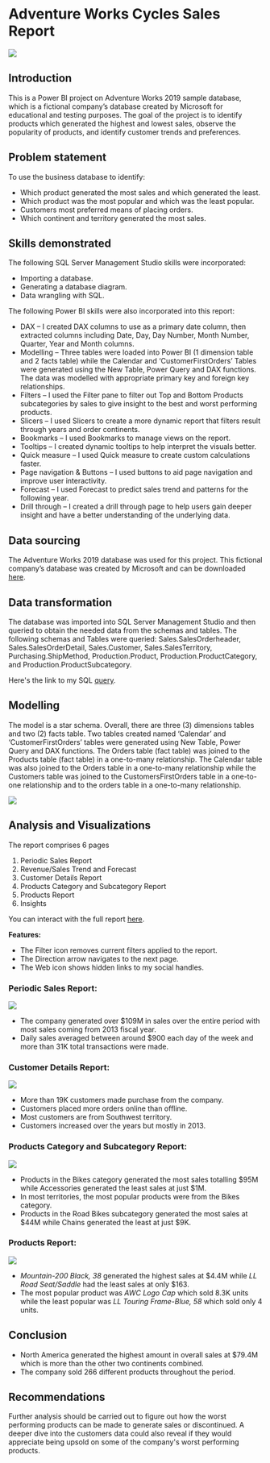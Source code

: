 # Adventure Works Cycles Sales Report
![](intro.png)
## Introduction
This is a Power BI project on Adventure Works 2019 sample database, which is a fictional company’s database created by Microsoft for educational and testing purposes. The goal of the project is to identify products which generated the highest and lowest sales, observe the popularity of products, and identify customer trends and preferences.
## Problem statement
To use the business database to identify:
- Which product generated the most sales and which generated the least.
- Which product was the most popular and which was the least popular.
- Customers most preferred means of placing orders.
- Which continent and territory generated the most sales.
## Skills demonstrated
The following SQL Server Management Studio skills were incorporated:
- Importing a database.
- Generating a database diagram.
- Data wrangling with SQL.

The following Power BI skills were also incorporated into this report:
- DAX – I created DAX columns to use as a primary date column, then extracted columns including Date, Day, Day Number, Month Number, Quarter, Year and Month columns.
- Modelling – Three tables were loaded into Power BI (1 dimension table and 2 facts table) while the Calendar and ‘CustomerFirstOrders’ Tables were generated using the New Table, Power Query and DAX functions. The data was modelled with appropriate primary key and foreign key relationships.
- Filters – I used the Filter pane to filter out Top and Bottom Products subcategories by sales to give insight to the best and worst performing products.
- Slicers – I used Slicers to create a more dynamic report that filters result through years and order continents.
- Bookmarks – I used Bookmarks to manage views on the report.
- Tooltips – I created dynamic tooltips to help interpret the visuals better.
- Quick measure – I used Quick measure to create custom calculations faster.
- Page navigation & Buttons – I used buttons to aid page navigation and improve user interactivity.
- Forecast – I used Forecast to predict sales trend and patterns for the following year.
- Drill through – I created a drill through page to help users gain deeper insight and have a better understanding of the underlying data.

## Data sourcing
The Adventure Works 2019 database was used for this project. This fictional company’s database was created by Microsoft and can be downloaded [here](https://github.com/Microsoft/sql-server-samples/releases/download/adventureworks/AdventureWorks2019.bak).

## Data transformation
The database was imported into SQL Server Management Studio and then queried to obtain the needed data from the schemas and tables. The following schemas and Tables were queried: 
Sales.SalesOrderheader, Sales.SalesOrderDetail, Sales.Customer, Sales.SalesTerritory, Purchasing.ShipMethod, Production.Product, Production.ProductCategory, and Production.ProductSubcategory.

Here's the link to my SQL [query](https://github.com/emmywritescode/SQL-Queries/blob/main/Adventure%20Works%20Cycles%202019.sql).

## Modelling
The model is a star schema. Overall, there are three (3) dimensions tables and two (2) facts table. Two tables created named ‘Calendar’ and ‘CustomerFirstOrders’ tables were generated using New Table, Power Query and DAX functions. The Orders table (fact table) was joined to the Products table (fact table) in a one-to-many relationship. The Calendar table was also joined to the Orders table in a one-to-many relationship while the Customers table was joined to the CustomersFirstOrders table in a one-to-one relationship and to the orders table in a one-to-many relationship.

![](data_model.png)

## Analysis and Visualizations
The report comprises 6 pages
1. Periodic Sales Report
2. Revenue/Sales Trend and Forecast
3. Customer Details Report
4. Products Category and Subcategory Report
5. Products Report
6. Insights

You can interact with the full report [here](https://app.powerbi.com/view?r=eyJrIjoiMGRmYTYyMDUtMmY5OS00NDQzLWJiOTQtMGYzYWM4NDgxMTM1IiwidCI6ImQ4NzlkOWE0LTZmODEtNDU4NS1iYWJjLWM4OGZjMzBmZTc3YiJ9).

**Features:**
- The Filter icon removes current filters applied to the report.
- The Direction arrow navigates to the next page.
- The Web icon shows hidden links to my social handles.

### Periodic Sales Report:

![](periodic_sales.png)
- The company generated over $109M in sales over the entire period with most sales coming from 2013 fiscal year.
- Daily sales averaged between around $900 each day of the week and more than 31K total transactions were made.

### Customer Details Report:

![](customer_details.png)
- More than 19K customers made purchase from the company.
- Customers placed more orders online than offline.
- Most customers are from Southwest territory.
- Customers increased over the years but mostly in 2013.

### Products Category and Subcategory Report:

![](products_category.png)
- Products in the Bikes category generated the most sales totalling $95M while Accessories generated the least sales at just $1M.
- In most territories, the most popular products were from the Bikes category.
- Products in the Road Bikes subcategory generated the most sales at $44M while Chains generated the least at just $9K.

### Products Report:

![](products_report.png)
- _Mountain-200 Black, 38_ generated the highest sales at $4.4M while _LL Road Seat/Saddle_ had the least sales at only $163.
- The most popular product was _AWC Logo Cap_ which sold 8.3K units while the least popular was _LL Touring Frame-Blue, 58_ which sold only 4 units.

## Conclusion
- North America generated the highest amount in overall sales at $79.4M which is more than the other two continents combined.
- The company sold 266 different products throughout the period.

## Recommendations
Further analysis should be carried out to figure out how the worst performing products can be made to generate sales or discontinued. A deeper dive into the customers data could also reveal if they would appreciate being upsold on some of the company's worst performing products.








